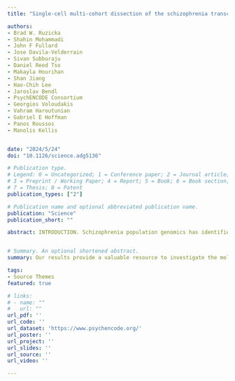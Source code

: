 ```yaml
---
title: "Single-cell multi-cohort dissection of the schizophrenia transcriptome"

authors:
- Brad W. Ruzicka
- Shahin Mohammadi
- John F Fullard
- Jose Davila-Velderrain
- Sivan Subburaju
- Daniel Reed Tso
- Makayla Hourihan
- Shan Jiang
- Hao-Chih Lee
- Jaroslav Bendl
- PsychENCODE Consortium
- Georgios Voloudakis
- Vahram Haroutunian
- Gabriel E Hoffman
- Panos Roussos
- Manolis Kellis


date: "2024/5/24"
doi: "10.1126/science.adg5136"

# Publication type.
# Legend: 0 = Uncategorized; 1 = Conference paper; 2 = Journal article;
# 3 = Preprint / Working Paper; 4 = Report; 5 = Book; 6 = Book section;
# 7 = Thesis; 8 = Patent
publication_types: ["2"]

# Publication name and optional abbreviated publication name.
publication: "Science"
publication_short: ""

abstract: INTRODUCTION. Schizophrenia population genomics has identified strong germline genetic associations for this highly heritable disorder, and molecular investigation of postmortem brain samples has yielded evidence of transcriptomic and epigenomic alterations associated with this disease. However, identifying molecular and cellular pathophysiological processes linking etiological risk factors and clinical presentation remains a challenge, due in part to the complex cellular architecture of the brain -- RATIONALE. Past work has implicated specific populations of excitatory and inhibitory neurons in the pathophysiology of schizophrenia, but existing large transcriptomic datasets of bulk tissue samples cannot directly assess cell type–specific contributions to disease. Single-cell RNA sequencing technologies allow measurement of genome-wide gene expression in individual cells with high-throughput, moving beyond bulk tissue measures to map disease-associated transcriptional changes in discrete cellular populations without bias toward preselected cell types. Investigating disease-associated phenotypic changes across the myriad cellular populations of the human brain can produce new insights into neuropsychiatric disease biology -- RESULTS. Using multiplexed single-nucleus RNA sequencing, we developed a single-cell resolution transcriptomic atlas of the prefrontal cortex across subjects with and without schizophrenia and present data from 468,727 nuclei isolated from 140 individuals across two well-defined and independently assayed cohorts. We identified expression profiles of brain cell types and neuronal subpopulations and systematically characterized the transcriptional changes associated with schizophrenia in each. For completeness, we report independent, cohort-specific analyses and joint meta-analysis of differential expression across 25 cell types. Using these data, we identified highly cell type–specific and reproducible expression changes, with 6634 differential expression events affecting 2455 genes and favoring down-regulated gene expression within excitatory neuronal populations. We found significant overlap with previously reported bulk cortex expression changes, primarily for excitatory neuronal populations, whereas changes in lower-abundance cell types were less efficiently captured in tissue-level profiling. Differentially expressed genes enrich neurodevelopmental and synapse-related molecular pathways and point to a regulatory core of coexpressed transcription factors linked to genetic risk variants for schizophrenia and developmental delay. Transcription factor targeting of schizophrenia differentially expressed genes in neuronal populations was validated with CUT&Tag in neuronal nuclei isolated from human prefrontal cortex. Furthermore, both transcriptional changes and putative upstream regulatory factors were enriched with genes harboring common and rare risk variants for schizophrenia, presenting evidence that genetic risk variants across the population frequency spectrum tend to target genes with measurable expression alterations in the excitatory neurons of patients with schizophrenia. Finally, the magnitude of schizophrenia-associated transcriptomic change segregated two populations of schizophrenia subjects. Transcriptomic heterogeneity within the cohorts was associated with specific cellular states shared across multiple neuronal populations, marked by genes related to synaptic function and one-carbon metabolism, suggesting genes characterizing distinct molecular phenotypes of schizophrenia.


# Summary. An optional shortened abstract.
summary: Our results provide a valuable resource to investigate the molecular pathophysiology of schizophrenia at single-cell resolution, offering insights into preferential dysregulation of specific neuronal populations and their potential role in mediating genetic risk. Together, they suggest convergence of etiological genetic risk factors, neuronal transcriptional dysregulation, and symptomatic manifestation in schizophrenia.

tags:
- Source Themes
featured: true

# links:
# - name: ""
#   url: ""
url_pdf: ''
url_code: ''
url_dataset: 'https://www.psychencode.org/'
url_poster: ''
url_project: ''
url_slides: ''
url_source: ''
url_video: ''

---
```

